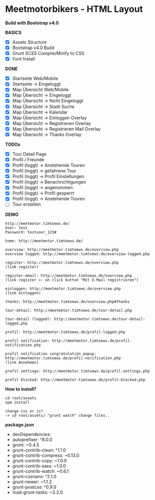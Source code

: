 # Meetmotorbikers - HTML Layout
**Build with Bootstrap v4.0**

**BASICS**
- [x] Assets Structure
- [x] Bootstrap v4.0 Build
- [x] Grunt SCSS Compile/Minify to CSS
- [x] Font Install

**DONE**
- [x] Startseite Web/Mobile
- [x] Startseite -> Eingeloggt
- [x] Map Übersicht Web/Mobile
- [x] Map Übersicht -> Eingeloggt
- [x] Map Übersicht -> Nicht Eingeloggt
- [x] Map Übersicht -> Stadt Suche
- [x] Map Übersicht -> Kalendar
- [x] Map Übersicht -> Einloggen Overlay
- [x] Map Übersicht -> Registrieren Overlay
- [x] Map Übersicht -> Registrieren Mail Overlay
- [x] Map Übersicht -> Thanks Overlay

**TODOs**
- [x] Tour Detail Page
- [x] Profil / Freunde
- [x] Profil (loggt) -> Anstehende Touren
- [x] Profil (loggt) -> gefahrene Tour
- [x] Profil (loggt) -> Profil Einstellungen
- [x] Profil (loggt) -> Benachrichtigungen
- [x] Profil (loggt) -> angenommen
- [x] Profil (loggt) -> Profil gesperrt
- [x] Profil (loggt) -> Anstehende Touren
- [ ] Tour erstellen

**DEMO**
```
http://meetmotor.timtoews.de/
User: test
Password: testuser_123#

home: http://meetmotor.timtoews.de/

overview: http://meetmotor.timtoews.de/overview.php
overview logged: http://meetmotor.timtoews.de/overview-logged.php

register: http://meetmotor.timtoews.de/overview.php
(link register)

register-email: http://meetmotor.timtoews.de/overview.php
(link register <- on click button "Mit E-Mail registrieren")

einloggen: http://meetmotor.timtoews.de/overview.php
(link einloggen)

thanks: http://meetmotor.timtoews.de/overview.php#thanks

tour-detail: http://meetmotor.timtoews.de/tour-detail.php

tour-detail (logged): http://meetmotor.timtoews.de/tour-detail-logged.php

profil: http://meetmotor.timtoews.de/profil-logged.php

profil notification: http://meetmotor.timtoews.de/profil-notification.php

profil notification congratulation popup: http://meetmotor.timtoews.de/profil-notification.php
(link Annehmen)

profil settings: http://meetmotor.timtoews.de/profil-settings.php

profil blocked: http://meetmotor.timtoews.de/profil-blocked.php

```

**How to install?**
```
cd root/assets
npm install 

change css or js? 
-> cd root/assets/ "grunt watch" change files..

```

**package.json**
- devDependencies:
- autoprefixer: ^8.0.0
- grunt: ~0.4.5
- grunt-contrib-clean: ^1.1.0
- grunt-contrib-compress: ~0.13.0
- grunt-contrib-copy: ~1.0.0
- grunt-contrib-sass: ~1.0.0
- grunt-contrib-watch: ~0.6.1
- grunt-cssnano: ^2.1.0
- grunt-newer: ~1.1.2
- grunt-postcss: ^0.9.0
- load-grunt-tasks: ~3.2.0
